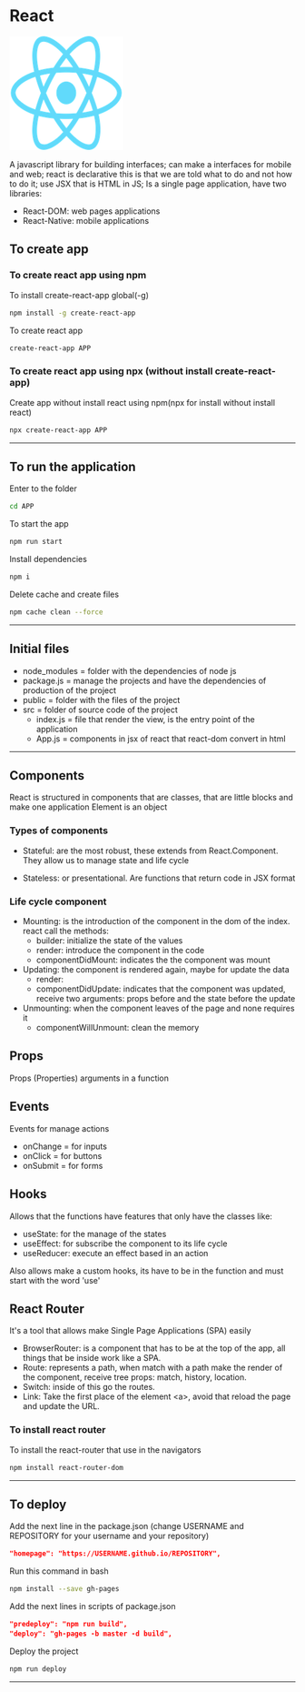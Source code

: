 # React

![](img/react.png)

A javascript library for building interfaces; can make a interfaces for mobile and web; react is declarative this is that we are told what to do and not how to do it; use JSX that is HTML in JS; Is a single page application, have two libraries:

- React-DOM: web pages applications
- React-Native: mobile applications

## To create app

### To create react app using npm

To install create-react-app global(-g)

```bash
npm install -g create-react-app
```

To create react app

```bash
create-react-app APP
```

### To create react app using npx (without install create-react-app)

Create app without install react using npm(npx for install without install react)

```bash
npx create-react-app APP
```

---

## To run the application

Enter to the folder

```bash
cd APP
```

To start the app

```bash
npm run start
```

Install dependencies

```bash
npm i
```

Delete cache and create files

```bash
npm cache clean --force
```

---

## Initial files

- node_modules = folder with the dependencies of node js
- package.js = manage the projects and have the dependencies of production of the project
- public = folder with the files of the project
- src = folder of source code of the project
  - index.js = file that render the view, is the entry point of the application
  - App.js = components in jsx of react that react-dom convert in html

---

## Components

React is structured in components that are classes, that are little blocks and make one application
Element is an object

### Types of components

- Stateful: are the most robust, these extends from React.Component. They allow us to manage state and life cycle

- Stateless: or presentational. Are functions that return code in JSX format

### Life cycle component

- Mounting: is the introduction of the component in the dom of the index. react call the methods:
  - builder: initialize the state of the values
  - render: introduce the component in the code
  - componentDidMount: indicates the the component was mount
- Updating: the component is rendered again, maybe for update the data
  - render:
  - componentDidUpdate: indicates that the component was updated, receive two arguments: props before and the state before the update
- Unmounting: when the component leaves of the page and none requires it
  - componentWillUnmount: clean the memory

## Props

Props (Properties) arguments in a function

## Events

Events for manage actions

- onChange = for inputs
- onClick = for buttons
- onSubmit = for forms

## Hooks

Allows that the functions have features that only have the classes like:

- useState: for the manage of the states
- useEffect: for subscribe the component to its life cycle
- useReducer: execute an effect based in an action

Also allows make a custom hooks, its have to be in the function and must start with the word 'use'

## React Router

It's a tool that allows make Single Page Applications (SPA) easily

- BrowserRouter: is a component that has to be at the top of the app, all things that be inside work like a SPA.
- Route: represents a path, when match with a path make the render of the component, receive tree props: match, history, location.
- Switch: inside of this go the routes.
- Link: Take the first place of the element \<a>, avoid that reload the page and update the URL.

### To install react router

To install the react-router that use in the navigators

```bash
npm install react-router-dom
```

---

## To deploy

Add the next line in the package.json (change USERNAME and REPOSITORY for your username and your repository)

```json
"homepage": "https://USERNAME.github.io/REPOSITORY",
```

Run this command in bash

```bash
npm install --save gh-pages
```

Add the next lines in scripts of package.json

```json
"predeploy": "npm run build",
"deploy": "gh-pages -b master -d build",
```

Deploy the project

```bash
npm run deploy
```

---
